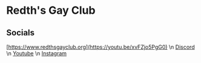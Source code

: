 # Redth's Gay Club
## Socials
[https://www.redthsgayclub.org](https://youtu.be/xvFZjo5PgG0) \n
[Discord](https://discord.gg/uymGFKBGWG) \n
[Youtube](https://youtu.be/iKRXIkboIqo?t=8) \n
[Instagram](https://youtu.be/JB3INq8n9is)
